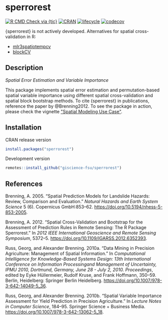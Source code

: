 # sperrorest

<!-- badges: start -->
[![R CMD Check via {tic}](https://img.shields.io/github/workflow/status/giscience-fsu/sperrorest/R%20CMD%20Check%20via%20%7Btic%7D?logo=github&label=R%20CMD%20Check%20via%20{tic}&style=flat-square)](https://github.com/giscience-fsu/sperrorest/actions)
[![CRAN](https://www.r-pkg.org/badges/version/sperrorest)](https://cran.r-project.org/package=sperrorest)
[![lifecycle](https://img.shields.io/badge/lifecycle-retired-blue.svg)](https://www.tidyverse.org/lifecycle/#retired)
[![codecov](https://codecov.io/gh/giscience-fsu/sperrorest/branch/master/graph/badge.svg)](https://codecov.io/gh/giscience-fsu/sperrorest)
<!-- badges: end -->

{sperrorest} is not actively developed.
Alternatives for spatial cross-validation in R:

- [mlr3spatiotempcv](https://github.com/mlr-org/mlr3spatiotempcv)
- [blockCV](https://github.com/rvalavi/blockCV)

## Description

*Spatial Error Estimation and Variable Importance*

This package implements spatial error estimation and permutation-based spatial variable importance using different spatial cross-validation and spatial block bootstrap methods. 
To cite {sperrorest} in publications, reference the paper by @Brenning2012. 
To see the package in action, please check the vignette ["Spatial Modeling Use Case"](https://giscience-fsu.github.io/sperrorest/articles/spatial-modeling-use-case.html).

## Installation

CRAN release version

```r
install.packages("sperrorest")
```

Development version

```r
remotes::install_github("giscience-fsu/sperrorest")
```

## References

Brenning, A. 2005. “Spatial Prediction Models for Landslide Hazards:
Review, Comparison and Evaluation.” *Natural Hazards and Earth System
Science* 5 (6). Copernicus GmbH:853–62.
https://doi.org/10.5194/nhess-5-853-2005.

Brenning, A. 2012. “Spatial Cross-Validation and Bootstrap for the Assessment of
Prediction Rules in Remote Sensing: The R Package Sperrorest.” In *2012
IEEE International Geoscience and Remote Sensing Symposium*, 5372–5.
https://doi.org/10.1109/IGARSS.2012.6352393.

Russ, Georg, and Alexander Brenning. 2010a. “Data Mining in Precision
Agriculture: Management of Spatial Information.” In *Computational
Intelligence for Knowledge-Based Systems Design: 13th International
Conference on Information Processingand Management of Uncertainty, IPMU
2010, Dortmund, Germany, June 28 - July 2, 2010. Proceedings*, edited by
Eyke Hüllermeier, Rudolf Kruse, and Frank Hoffmann, 350–59. Berlin,
Heidelberg: Springer Berlin Heidelberg.
https://doi.org/10.1007/978-3-642-14049-5_36.

Russ, Georg, and Alexander Brenning. 2010b. “Spatial Variable Importance Assessment for Yield Prediction
in Precision Agriculture.” In *Lecture Notes in Computer Science*,
184–95. Springer Science + Business Media.
https://doi.org/10.1007/978-3-642-13062-5_18.

